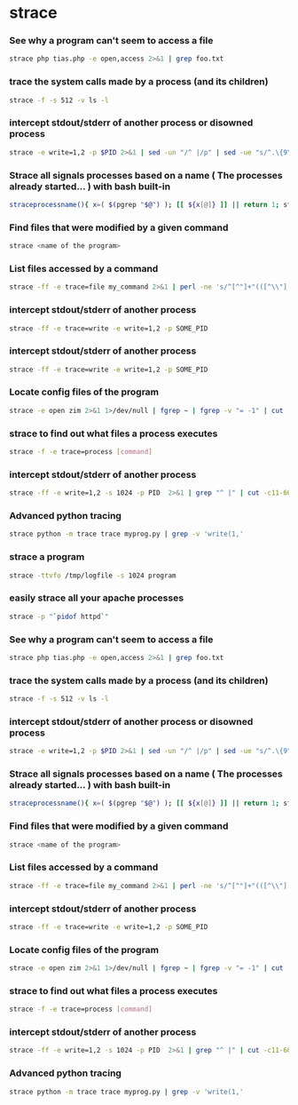 # strace
### See why a program can't seem to access a file
```sh
strace php tias.php -e open,access 2>&1 | grep foo.txt
```

### trace the system calls made by a process (and its children)
```sh
strace -f -s 512 -v ls -l
```

### intercept stdout/stderr of another process or disowned process
```sh
strace -e write=1,2 -p $PID 2>&1 | sed -un "/^ |/p" | sed -ue "s/^.\{9\}\(.\{50\}\).\+/\1/g" -e 's/ //g' | xxd -r -p
```

### Strace all signals processes based on a name ( The processes already started... ) with bash built-in
```sh
straceprocessname(){ x=( $(pgrep "$@") ); [[ ${x[@]} ]] || return 1; strace -vf ${x[@]/#/-p }; }
```

### Find files that were modified by a given command
```sh
strace <name of the program>
```

### List files accessed by a command
```sh
strace -ff -e trace=file my_command 2>&1 | perl -ne 's/^[^"]+"(([^\\"]|\\[\\"nt])*)".*/$1/ && print'
```

### intercept stdout/stderr of another process
```sh
strace -ff -e trace=write -e write=1,2 -p SOME_PID
```

### intercept stdout/stderr of another process
```sh
strace -ff -e trace=write -e write=1,2 -p SOME_PID
```

### Locate config files of the program
```sh
strace -e open zim 2>&1 1>/dev/null | fgrep ~ | fgrep -v "= -1" | cut -d'"' -f2
```

### strace to find out what files a process executes
```sh
strace -f -e trace=process [command]
```

### intercept stdout/stderr of another process
```sh
strace -ff -e write=1,2 -s 1024 -p PID  2>&1 | grep "^ |" | cut -c11-60 | sed -e 's/ //g' | xxd -r -p
```

### Advanced python tracing
```sh
strace python -m trace trace myprog.py | grep -v 'write(1,'
```

### strace a program
```sh
strace -ttvfo /tmp/logfile -s 1024 program
```

### easily strace all your apache processes
```sh
strace -p "`pidof httpd`"
```

### See why a program can't seem to access a file
```sh
strace php tias.php -e open,access 2>&1 | grep foo.txt
```

### trace the system calls made by a process (and its children)
```sh
strace -f -s 512 -v ls -l
```

### intercept stdout/stderr of another process or disowned process
```sh
strace -e write=1,2 -p $PID 2>&1 | sed -un "/^ |/p" | sed -ue "s/^.\{9\}\(.\{50\}\).\+/\1/g" -e 's/ //g' | xxd -r -p
```

### Strace all signals processes based on a name ( The processes already started... ) with bash built-in
```sh
straceprocessname(){ x=( $(pgrep "$@") ); [[ ${x[@]} ]] || return 1; strace -vf ${x[@]/#/-p }; }
```

### Find files that were modified by a given command
```sh
strace <name of the program>
```

### List files accessed by a command
```sh
strace -ff -e trace=file my_command 2>&1 | perl -ne 's/^[^"]+"(([^\\"]|\\[\\"nt])*)".*/$1/ && print'
```

### intercept stdout/stderr of another process
```sh
strace -ff -e trace=write -e write=1,2 -p SOME_PID
```

### Locate config files of the program
```sh
strace -e open zim 2>&1 1>/dev/null | fgrep ~ | fgrep -v "= -1" | cut -d'"' -f2
```

### strace to find out what files a process executes
```sh
strace -f -e trace=process [command]
```

### intercept stdout/stderr of another process
```sh
strace -ff -e write=1,2 -s 1024 -p PID  2>&1 | grep "^ |" | cut -c11-60 | sed -e 's/ //g' | xxd -r -p
```

### Advanced python tracing
```sh
strace python -m trace trace myprog.py | grep -v 'write(1,'
```

